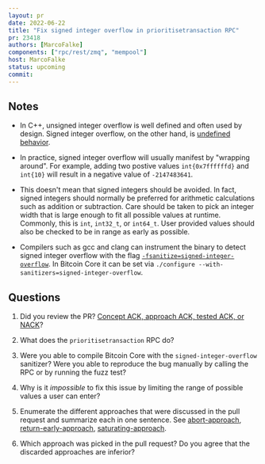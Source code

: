 ```yaml
---
layout: pr
date: 2022-06-22
title: "Fix signed integer overflow in prioritisetransaction RPC"
pr: 23418
authors: [MarcoFalke]
components: ["rpc/rest/zmq", "mempool"]
host: MarcoFalke
status: upcoming
commit:
---
```



## Notes

* In C++, unsigned integer overflow is well defined and often used by design.
 Signed integer overflow, on the other hand, is [undefined behavior](https://en.cppreference.com/w/cpp/language/ub).

* In practice, signed integer overflow will usually manifest by "wrapping
  around". For example, adding two postive values `int{0x7ffffffd}` and
  `int{10}` will result in a negative value of `-2147483641`.

* This doesn't mean that signed integers should be avoided. In fact, signed
  integers should normally be preferred for arithmetic calculations such as
  addition or subtraction. Care should be taken to pick an integer width that
  is large enough to fit all possible values at runtime. Commonly, this is
  `int`, `int32_t`, or `int64_t`. User provided values should also be checked
  to be in range as early as possible.

* Compilers such as gcc and clang can instrument the binary to detect signed
  integer overflow with the flag
  [`-fsanitize=signed-integer-overflow`](https://clang.llvm.org/docs/UndefinedBehaviorSanitizer.html).
  In Bitcoin Core it can be set via `./configure --with-sanitizers=signed-integer-overflow`.

## Questions

1. Did you review the PR? [Concept ACK, approach ACK, tested ACK, or NACK](https://github.com/bitcoin/bitcoin/blob/master/CONTRIBUTING.md#peer-review)?

1. What does the `prioritisetransaction` RPC do?

1. Were you able to compile Bitcoin Core with the `signed-integer-overflow` sanitizer?
   Were you able to reproduce the bug manually by calling the RPC or by running the fuzz
   test?

1. Why is it *impossible* to fix this issue by limiting the range of possible
   values a user can enter?

1. Enumerate the different approaches that were discussed in the pull request and
   summarize each in one sentence. See
   [abort-approach](https://github.com/bitcoin/bitcoin/pull/23418#discussion_r742736167),
   [return-early-approach](https://github.com/bitcoin/bitcoin/commit/e8522d082e5b7ab421e62c8e76fabbea24531a8d#diff-c065d4cd2398ad0dbcef393c5dfc53f465bf44723348892395fffd2fb3bac522R37),
   [saturating-approach](https://github.com/bitcoin/bitcoin/pull/23418#discussion_r744953272).

1. Which approach was picked in the pull request? Do you agree that the
   discarded approaches are inferior?

<!-- TODO: After meeting, uncomment and add meeting log between the irc tags
## Meeting Log

{% irc %}
{% endirc %}
-->
